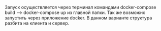 Запуск осуществляется через терминал командами docker-compose build --> docker-compose up из главной папки. Так же возможно запустить через приложение docker. В данном варианте структура разбита на клиента и сервер.
